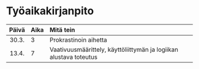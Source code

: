 # Työaikakirjanpito

| Päivä | Aika | Mitä tein  |
| :----:|:-----| :-----|
| 30.3. | 3    | Prokrastinoin aihetta |
| 13.4. | 7    | Vaativuusmäärittely, käyttöliittymän ja logiikan alustava toteutus |

